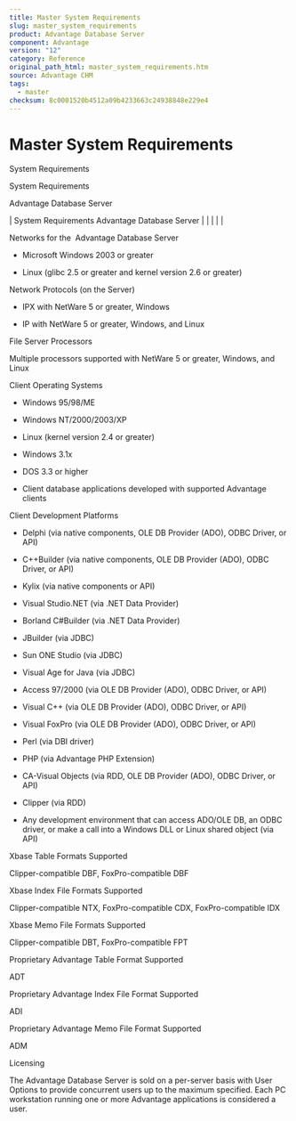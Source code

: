 ```yaml
---
title: Master System Requirements
slug: master_system_requirements
product: Advantage Database Server
component: Advantage
version: "12"
category: Reference
original_path_html: master_system_requirements.htm
source: Advantage CHM
tags:
  - master
checksum: 8c0001520b4512a09b4233663c24938848e229e4
---
```


# Master System Requirements

System Requirements

System Requirements

Advantage Database Server

| System Requirements  Advantage Database Server |  |  |  |  |

Networks for the  Advantage Database Server

- Microsoft Windows 2003 or greater

- Linux (glibc 2.5 or greater and kernel version 2.6 or greater)

Network Protocols (on the Server)

- IPX with NetWare 5 or greater, Windows

- IP with NetWare 5 or greater, Windows, and Linux

File Server Processors

Multiple processors supported with NetWare 5 or greater, Windows, and Linux

Client Operating Systems

- Windows 95/98/ME

- Windows NT/2000/2003/XP

- Linux (kernel version 2.4 or greater)

- Windows 3.1x

- DOS 3.3 or higher

- Client database applications developed with supported Advantage clients

Client Development Platforms

- Delphi (via native components, OLE DB Provider (ADO), ODBC Driver, or API)

- C++Builder (via native components, OLE DB Provider (ADO), ODBC Driver, or API)

- Kylix (via native components or API)

- Visual Studio.NET (via .NET Data Provider)

- Borland C#Builder (via .NET Data Provider)

- JBuilder (via JDBC)

- Sun ONE Studio (via JDBC)

- Visual Age for Java (via JDBC)

- Access 97/2000 (via OLE DB Provider (ADO), ODBC Driver, or API)

- Visual C++ (via OLE DB Provider (ADO), ODBC Driver, or API)

- Visual FoxPro (via OLE DB Provider (ADO), ODBC Driver, or API)

- Perl (via DBI driver)

- PHP (via Advantage PHP Extension)

- CA-Visual Objects (via RDD, OLE DB Provider (ADO), ODBC Driver, or API)

- Clipper (via RDD)

- Any development environment that can access ADO/OLE DB, an ODBC driver, or make a call into a Windows DLL or Linux shared object (via API)

Xbase Table Formats Supported

Clipper-compatible DBF, FoxPro-compatible DBF

Xbase Index File Formats Supported

Clipper-compatible NTX, FoxPro-compatible CDX, FoxPro-compatible IDX

Xbase Memo File Formats Supported

Clipper-compatible DBT, FoxPro-compatible FPT

Proprietary Advantage Table Format Supported

ADT

Proprietary Advantage Index File Format Supported

ADI

Proprietary Advantage Memo File Format Supported

ADM

Licensing

The Advantage Database Server is sold on a per-server basis with User Options to provide concurrent users up to the maximum specified. Each PC workstation running one or more Advantage applications is considered a user.
